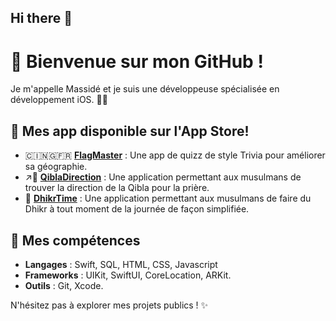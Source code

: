 ## Hi there 👋

# 👋 Bienvenue sur mon GitHub !

Je m'appelle Massidé et je suis une développeuse spécialisée en développement iOS. 🎨📱

## 🌟 Mes app disponible sur l'App Store!
- 🇨🇮🇳🇬🇫🇷 **[FlagMaster](https://apps.apple.com/fr/app/flagmaster-geo-quizz/id6738355371?l=en-GB)** : Une app de quizz de style Trivia pour améliorer sa géographie.
- ↗️🕋 **[QiblaDirection](https://apps.apple.com/fr/app/qibladirection/id6738188601?l=en-GB)** : Une application permettant aux musulmans de trouver la direction de la Qibla pour la prière.
- 📖 **[DhikrTime](https://apps.apple.com/fr/app/dhikrtime/id6737728131?l=en-GB)** : Une application permettant aux musulmans de faire du Dhikr à tout moment de la journée de façon simplifiée.

## 🚀 Mes compétences
- **Langages** : Swift, SQL, HTML, CSS, Javascript
- **Frameworks** : UIKit, SwiftUI, CoreLocation, ARKit.
- **Outils** : Git, Xcode.

N'hésitez pas à explorer mes projets publics ! ✨
